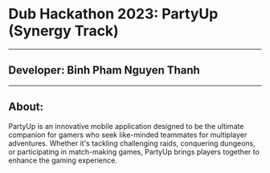 # Dub Hackathon 2023: PartyUp (Synergy Track)
-----------
## Developer: Binh Pham Nguyen Thanh
--------------
## About: 
PartyUp is an innovative mobile application designed to be the ultimate companion for gamers who seek like-minded teammates for multiplayer adventures. Whether it's tackling challenging raids, conquering dungeons, or participating in match-making games, PartyUp brings players together to enhance the gaming experience.



